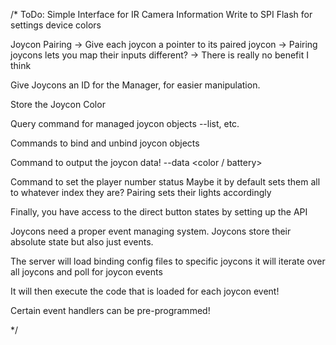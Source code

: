 /*
ToDo:
  Simple Interface for IR Camera Information
  Write to SPI Flash for settings device colors

  Joycon Pairing
    -> Give each joycon a pointer to its paired joycon
    -> Pairing joycons lets you map their inputs different?
    -> There is really no benefit I think

  Give Joycons an ID for the Manager, for easier manipulation.

  Store the Joycon Color

  Query command for managed joycon objects
    --list, etc.

  Commands to bind and unbind joycon objects

  Command to output the joycon data!
    --data <color / battery>

  Command to set the player number status
    Maybe it by default sets them all to whatever index they are?
    Pairing sets their lights accordingly

  Finally, you have access to the direct button states by setting up the API

  Joycons need a proper event managing system.
  Joycons store their absolute state but also just events.

  The server will load binding config files to specific joycons
  it will iterate over all joycons and poll for joycon events

  It will then execute the code that is loaded for each joycon event!

  Certain event handlers can be pre-programmed!

  
*/
